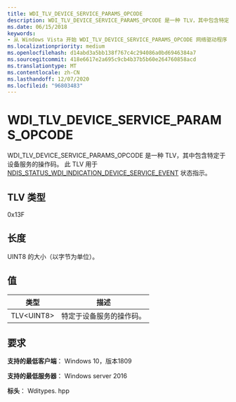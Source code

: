 ```yaml
---
title: WDI_TLV_DEVICE_SERVICE_PARAMS_OPCODE
description: WDI_TLV_DEVICE_SERVICE_PARAMS_OPCODE 是一种 TLV，其中包含特定于设备服务的操作码。
ms.date: 06/15/2018
keywords:
- 从 Windows Vista 开始 WDI_TLV_DEVICE_SERVICE_PARAMS_OPCODE 网络驱动程序
ms.localizationpriority: medium
ms.openlocfilehash: d14abd3a5bb138f767c4c294086a0bd6946384a7
ms.sourcegitcommit: 418e6617e2a695c9cb4b37b5b60e264760858acd
ms.translationtype: MT
ms.contentlocale: zh-CN
ms.lasthandoff: 12/07/2020
ms.locfileid: "96803483"
---
```

# <a name="wdi_tlv_device_service_params_opcode"></a>WDI_TLV_DEVICE_SERVICE_PARAMS_OPCODE

WDI_TLV_DEVICE_SERVICE_PARAMS_OPCODE 是一种 TLV，其中包含特定于设备服务的操作码。 此 TLV 用于 [NDIS_STATUS_WDI_INDICATION_DEVICE_SERVICE_EVENT](ndis-status-wdi-indication-device-service-event.md) 状态指示。

## <a name="tlv-type"></a>TLV 类型

0x13F

## <a name="length"></a>长度

UINT8 的大小（以字节为单位）。

## <a name="values"></a>值

| 类型 | 描述 |
| --- | --- |
| TLV\<UINT8\> | 特定于设备服务的操作码。 |

## <a name="requirements"></a>要求

**支持的最低客户端**： Windows 10，版本1809

**支持的最低服务器**： Windows server 2016

**标头**： Wditypes. hpp

